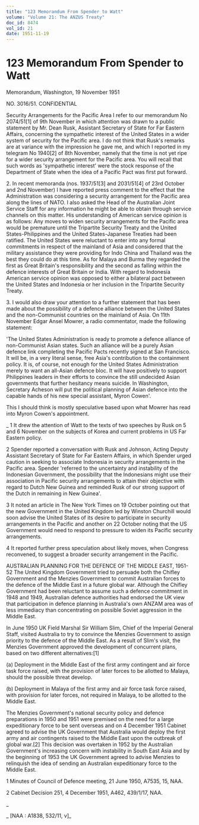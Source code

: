 ```yaml
---
title: "123 Memorandum From Spender to Watt"
volume: "Volume 21: The ANZUS Treaty"
doc_id: 8474
vol_id: 21
date: 1951-11-19
---
```


# 123 Memorandum From Spender to Watt

Memorandum, Washington, 19 November 1951

NO. 3016/51. CONFIDENTIAL

Security Arrangements for the Pacific Area I refer to our memorandum No 2074/51[1] of 9th November in which attention was drawn to a public statement by Mr. Dean Rusk, Assistant Secretary of State for Far Eastern Affairs, concerning the sympathetic interest of the United States in a wider system of security for the Pacific area. I do not think that Rusk's remarks are at variance with the impression he gave me, and which I reported in my telegram No 1940[2] of 8th November, namely that the time is not yet ripe for a wider security arrangement for the Pacific area. You will recall that such words as 'sympathetic interest' were the stock response of the Department of State when the idea of a Pacific Pact was first put forward.

2\. In recent memoranda (nos. 1937/51[3] and 2031/51[4] of 23rd October and 2nd November) I have reported press comment to the effect that the Administration was considering a security arrangement for the Pacific area along the lines of NATO. I also asked the Head of the Australian Joint Service Staff for any information he might be able to obtain through service channels on this matter. His understanding of American service opinion is as follows: Any moves to widen security arrangements for the Pacific area would be premature until the Tripartite Security Treaty and the United States-Philippines and the United States-Japanese Treaties had been ratified. The United States were reluctant to enter into any formal commitments in respect of the mainland of Asia and considered that the military assistance they were providing for Indo China and Thailand was the best they could do at this time. As for Malaya and Burma they regarded the first as Great Britain's responsibility and the second as falling within the defence interests of Great Britain or India. With regard to Indonesia American service opinion was opposed to either a bilateral pact between the United States and Indonesia or her inclusion in the Tripartite Security Treaty.

3\. I would also draw your attention to a further statement that has been made about the possibility of a defence alliance between the United States and the non-Communist countries on the mainland of Asia. On 11th November Edgar Ansel Mowrer, a radio commentator, made the following statement:

'The United States Administration is ready to promote a defence alliance of non-Communist Asian states. Such an alliance will be a purely Asian defence link completing the Pacific Pacts recently signed at San Francisco. It will be, in a very literal sense, free Asia's contribution to the containment policy. It is, of course, not enough for the United States Administration merely to want an all-Asian defence bloc. It will have positively to support Philippines leaders in their efforts to convince the still undecided Asian governments that further hesitancy means suicide. In Washington, Secretary Acheson will put the political planning of Asian defence into the capable hands of his new special assistant, Myron Cowen'.

This I should think is mostly speculative based upon what Mowrer has read into Myron Cowen's appointment.

_ 1 It drew the attention of Watt to the texts of two speeches by Rusk on 5 and 6 November on the subjects of Korea and current problems in US Far Eastern policy.

2 Spender reported a conversation with Rusk and Johnson, Acting Deputy Assistant Secretary of State for Far Eastern Affairs, in which Spender urged caution in seeking to associate Indonesia in security arrangements in the Pacific area. Spender 'referred to the uncertainty and instability of the Indonesian Government, the possibility that the Indonesians might use their association in Pacific security arrangements to attain their objective with regard to Dutch New Guinea and reminded Rusk of our strong support of the Dutch in remaining in New Guinea'.

3 It noted an article in The New York Times on 19 October pointing out that the new Government in the United Kingdom led by Winston Churchill would soon advise the United States of its desire to participate in security arrangements in the Pacific and another on 22 October noting that the US Government would need to respond to pressure to widen its Pacific security arrangements.

4 It reported further press speculation about likely moves, when Congress reconvened, to suggest a broader security arrangement in the Pacific.

AUSTRALIAN PLANNING FOR THE DEFENCE OF THE MIDDLE EAST, 1951-52 The United Kingdom Government tried to persuade both the Chifley Government and the Menzies Government to commit Australian forces to the defence of the Middle East in a future global war. Although the Chifley Government had been reluctant to assume such a defence commitment in 1948 and 1949, Australian defence authorities had endorsed the UK view that participation in defence planning in Australia's own ANZAM area was of less immediacy than concentrating on possible Soviet aggression in the Middle East.

In June 1950 UK Field Marshal Sir William Slim, Chief of the Imperial General Staff, visited Australia to try to convince the Menzies Government to assign priority to the defence of the Middle East. As a result of Slim's visit, the Menzies Government approved the development of concurrent plans, based on two different alternatives:[1]

(a) Deployment in the Middle East of the first army contingent and air force task force raised, with the provision of later forces to be allotted to Malaya, should the possible threat develop.

(b) Deployment in Malaya of the first army and air force task force raised, with provision for later forces, not required in Malaya, to be allotted to the Middle East.

The Menzies Government's national security policy and defence preparations in 1950 and 1951 were premised on the need for a large expeditionary force to be sent overseas and on 4 December 1951 Cabinet agreed to advise the UK Government that Australia would deploy the first army and air contingents raised to the Middle East upon the outbreak of global war.[2] This decision was overtaken in 1952 by the Australian Government's increasing concern with instability in South East Asia and by the beginning of 1953 the UK Government agreed to advise Menzies to relinquish the idea of sending an Australian expeditionary force to the Middle East.

1 Minutes of Council of Defence meeting, 21 June 1950, A7535, 15, NAA.

2 Cabinet Decision 251, 4 December 1951, A462, 439/1/17, NAA.

_

_ [NAA : A1838, 532/11, v]_
